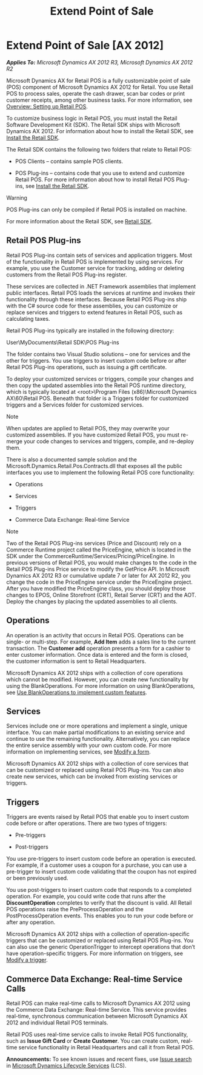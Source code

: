 ﻿---
title: Extend Point of Sale
TOCTitle: Extend Point of Sale
ms:assetid: 971317d1-61cc-4336-ba94-32cb5d345996
ms:mtpsurl: https://technet.microsoft.com/en-us/library/JJ937973(v=AX.60)
ms:contentKeyID: 50950761
ms.date: 05/18/2015
mtps_version: v=AX.60
---

# Extend Point of Sale [AX 2012]


_**Applies To:** Microsoft Dynamics AX 2012 R3, Microsoft Dynamics AX 2012 R2_

Microsoft Dynamics AX for Retail POS is a fully customizable point of sale (POS) component of Microsoft Dynamics AX 2012 for Retail. You use Retail POS to process sales, operate the cash drawer, scan bar codes or print customer receipts, among other business tasks. For more information, see [Overview: Setting up Retail POS](setting-up-retail-pos.md).

To customize business logic in Retail POS, you must install the Retail Software Development Kit (SDK). The Retail SDK ships with Microsoft Dynamics AX 2012. For information about how to install the Retail SDK, see [Install the Retail SDK](install-retail-sdk-retail-pos-plug-ins.md).

The Retail SDK contains the following two folders that relate to Retail POS:

  - POS Clients – contains sample POS clients.

  - POS Plug-ins – contains code that you use to extend and customize Retail POS. For more information about how to install Retail POS Plug-ins, see [Install the Retail SDK](install-retail-sdk-retail-pos-plug-ins.md).


> [!WARNING]
> <P>POS Plug-ins can only be compiled if Retail POS is installed on machine.</P>



For more information about the Retail SDK, see [Retail SDK](retail-sdk.md).

## Retail POS Plug-ins

Retail POS Plug-ins contain sets of services and application triggers. Most of the functionality in Retail POS is implemented by using services. For example, you use the Customer service for tracking, adding or deleting customers from the Retail POS Plug-ins register.

These services are collected in .NET Framework assemblies that implement public interfaces. Retail POS loads the services at runtime and invokes their functionality through these interfaces. Because Retail POS Plug-ins ship with the C\# source code for these assemblies, you can customize or replace services and triggers to extend features in Retail POS, such as calculating taxes.

Retail POS Plug-ins typically are installed in the following directory:

User\\MyDocuments\\Retail SDK\\POS Plug-ins

The folder contains two Visual Studio solutions – one for services and the other for triggers. You use triggers to insert custom code before or after Retail POS Plug-ins operations, such as issuing a gift certificate.

To deploy your customized services or triggers, compile your changes and then copy the updated assemblies into the Retail POS runtime directory, which is typically located at \<root\>\\Program Files (x86)\\Microsoft Dynamics AX\\60\\Retail POS. Beneath that folder is a Triggers folder for customized triggers and a Services folder for customized services.


> [!NOTE]
> <P>When updates are applied to Retail POS, they may overwrite your customized assemblies. If you have customized Retail POS, you must re-merge your code changes to services and triggers, compile, and re-deploy them.</P>



There is also a documented sample solution and the Microsoft.Dynamics.Retail.Pos.Contracts.dll that exposes all the public interfaces you use to implement the following Retail POS core functionality:

  - Operations

  - Services

  - Triggers

  - Commerce Data Exchange: Real-time Service


> [!NOTE]
> <P>Two of the Retail POS Plug-ins services (Price and Discount) rely on a Commerce Runtime project called the PriceEngine, which is located in the SDK under the CommerceRuntime/Services/Pricing/PriceEngine. In previous versions of Retail POS, you would make changes to the code in the Retail POS Plug-ins Price service to modify the GetPrice API. In Microsoft Dynamics AX 2012 R3 or cumulative update 7 or later for AX 2012 R2, you change the code in the PriceEngine service under the PriceEngine project. After you have modified the PriceEngine class, you should deploy those changes to EPOS, Online Storefront (CRT), Retail Server (CRT) and the AOT. Deploy the changes by placing the updated assemblies to all clients.</P>



## Operations

An operation is an activity that occurs in Retail POS. Operations can be single- or multi-step. For example, **Add Item** adds a sales line to the current transaction. The **Customer add** operation presents a form for a cashier to enter customer information. Once data is entered and the form is closed, the customer information is sent to Retail Headquarters.

Microsoft Dynamics AX 2012 ships with a collection of core operations which cannot be modified. However, you can create new functionality by using the BlankOperations. For more information on using BlankOperations, see [Use BlankOperations to implement custom features](use-blankoperations-to-implement-custom-features.md).

## Services

Services include one or more operations and implement a single, unique interface. You can make partial modifications to an existing service and continue to use the remaining functionality. Alternatively, you can replace the entire service assembly with your own custom code. For more information on implementing services, see [Modify a form](modify-a-form.md).

Microsoft Dynamics AX 2012 ships with a collection of core services that can be customized or replaced using Retail POS Plug-ins. You can also create new services, which can be invoked from existing services or triggers.

## Triggers

Triggers are events raised by Retail POS that enable you to insert custom code before or after operations. There are two types of triggers:

  - Pre-triggers

  - Post-triggers

You use pre-triggers to insert custom code before an operation is executed. For example, if a customer uses a coupon for a purchase, you can use a pre-trigger to insert custom code validating that the coupon has not expired or been previously used.

You use post-triggers to insert custom code that responds to a completed operation. For example, you could write code that runs after the **DiscountOperation** completes to verify that the discount is valid. All Retail POS operations raise the PreProcessOperation and the PostProcessOperation events. This enables you to run your code before or after any operation.

Microsoft Dynamics AX 2012 ships with a collection of operation-specific triggers that can be customized or replaced using Retail POS Plug-ins. You can also use the generic OperationTrigger to intercept operations that don’t have operation-specific triggers. For more information on triggers, see [Modify a trigger](modify-a-trigger.md).

## Commerce Data Exchange: Real-time Service Calls

Retail POS can make real-time calls to Microsoft Dynamics AX 2012 using the Commerce Data Exchange: Real-time Service. This service provides real-time, synchronous communication between Microsoft Dynamics AX 2012 and individual Retail POS terminals.

Retail POS uses real-time service calls to invoke Retail POS functionality, such as **Issue Gift Card** or **Create Customer**. You can create custom, real-time service functionality in Retail Headquarters and call it from Retail POS.

  
**Announcements:** To see known issues and recent fixes, use [Issue search](http://go.microsoft.com/fwlink/?linkid=389258) in [Microsoft Dynamics Lifecycle Services](http://go.microsoft.com/fwlink/?linkid=306505) (LCS).

